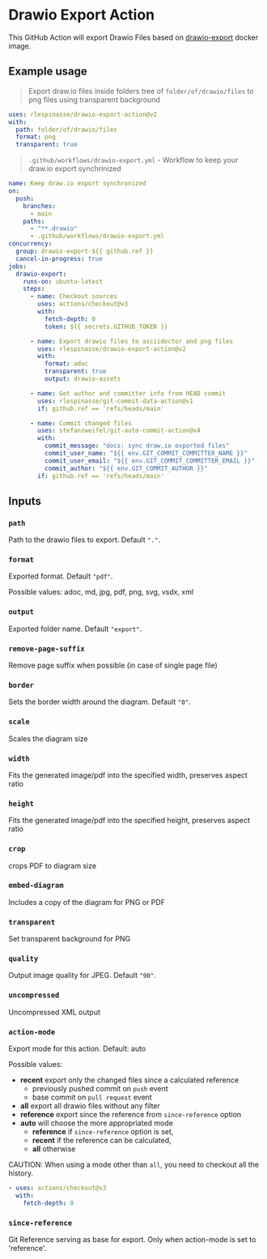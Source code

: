 # Drawio Export Action

This GitHub Action will export Drawio Files based on [drawio-export][1] docker image.

## Example usage

> Export draw.io files inside folders tree of `folder/of/drawio/files` to png files using transparent background

```yaml
uses: rlespinasse/drawio-export-action@v2
with:
  path: folder/of/drawio/files
  format: png
  transparent: true
```

> `.github/workflows/drawio-export.yml` - Workflow to keep your draw.io export synchrinized

```yaml
name: Keep draw.io export synchronized
on:
  push:
    branches:
      - main
    paths:
      - "**.drawio"
      - .github/workflows/drawio-export.yml
concurrency:
  group: drawio-export-${{ github.ref }}
  cancel-in-progress: true
jobs:
  drawio-export:
    runs-on: ubuntu-latest
    steps:
      - name: Checkout sources
        uses: actions/checkout@v3
        with:
          fetch-depth: 0
          token: ${{ secrets.GITHUB_TOKEN }}

      - name: Export drawio files to asciidoctor and png files
        uses: rlespinasse/drawio-export-action@v2
        with:
          format: adoc
          transparent: true
          output: drawio-assets

      - name: Get author and committer info from HEAD commit
        uses: rlespinasse/git-commit-data-action@v1
        if: github.ref == 'refs/heads/main'

      - name: Commit changed files
        uses: stefanzweifel/git-auto-commit-action@v4
        with:
          commit_message: "docs: sync draw.io exported files"
          commit_user_name: "${{ env.GIT_COMMIT_COMMITTER_NAME }}"
          commit_user_email: "${{ env.GIT_COMMIT_COMMITTER_EMAIL }}"
          commit_author: "${{ env.GIT_COMMIT_AUTHOR }}"
        if: github.ref == 'refs/heads/main'
```

## Inputs

### `path`

Path to the drawio files to export. Default `"."`.

### `format`

Exported format. Default `"pdf"`.

Possible values: adoc, md, jpg, pdf, png, svg, vsdx, xml

### `output`

Exported folder name. Default `"export"`.

### `remove-page-suffix`

Remove page suffix when possible (in case of single page file)

### `border`

Sets the border width around the diagram. Default `"0"`.

### `scale`

Scales the diagram size

### `width`

Fits the generated image/pdf into the specified width, preserves aspect ratio

### `height`

Fits the generated image/pdf into the specified height, preserves aspect ratio

### `crop`

crops PDF to diagram size

### `embed-diagram`

Includes a copy of the diagram for PNG or PDF

### `transparent`

Set transparent background for PNG

### `quality`

Output image quality for JPEG. Default `"90"`.

### `uncompressed`

Uncompressed XML output

### `action-mode`

Export mode for this action. Default: auto

Possible values:

- **recent** export only the changed files since a calculated reference
  - previously pushed commit on `push` event
  - base commit on `pull request` event
- **all** export all drawio files without any filter
- **reference** export since the reference from `since-reference` option
- **auto** will choose the more appropriated mode
  - **reference** if `since-reference` option is set,
  - **recent** if the reference can be calculated,
  - **all** otherwise

CAUTION: When using a mode other than `all`, you need to checkout all the history.

  ```yaml
  - uses: actions/checkout@v3
    with:
      fetch-depth: 0
  ```

### `since-reference`

Git Reference serving as base for export. Only when action-mode is set to 'reference'.

[1]: https://github.com/rlespinasse/drawio-export
